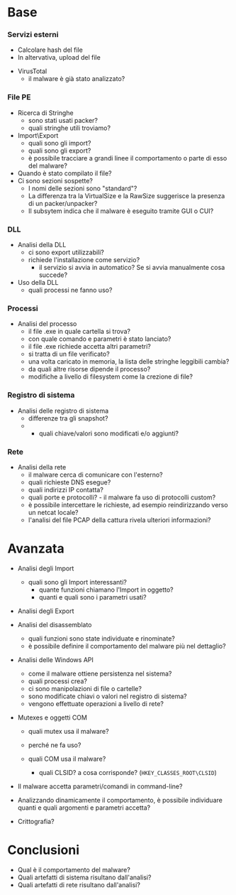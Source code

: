 # Base

### Servizi esterni

+ Calcolare hash del file
+ In altervativa, upload del file

- VirusTotal
    - il malware è già stato analizzato?


### File PE

- Ricerca di Stringhe
    - sono stati usati packer?
    - quali stringhe utili troviamo?
- Import\Export
    - quali sono gli import?
    - quali sono gli export?
    - è possibile tracciare a grandi linee il comportamento o parte di esso del malware?
- Quando è stato compilato il file?
- Ci sono sezioni sospette?
    - I nomi delle sezioni sono "standard"?
    - La differenza tra la VirtualSize e la RawSize suggerisce la presenza di un packer/unpacker?
    - Il subsytem indica che il malware è eseguito tramite GUI o CUI?

### DLL

- Analisi della DLL
    - ci sono export utilizzabili?
    - richiede l'installazione come servizio?
        - il servizio si avvia in automatico? Se si avvia manualmente cosa succede?
- Uso della DLL
    - quali processi ne fanno uso?

### Processi

- Analisi del processo
    - il file .exe in quale cartella si trova?
    - con quale comando e parametri è stato lanciato?
    - il file .exe richiede accetta altri parametri?
    - si tratta di un file verificato?
    - una volta caricato in memoria, la lista delle stringhe leggibili cambia?
    - da quali altre risorse dipende il processo?
    - modifiche a livello di filesystem come la crezione di file?

### Registro di sistema

- Analisi delle registro di sistema
    - differenze tra gli snapshot?
    - - quali chiave/valori sono modificati e/o aggiunti?

### Rete

- Analisi della rete
    - il malware cerca di comunicare con l'esterno?
    - quali richieste DNS esegue?
    - quali indirizzi IP contatta?
    - quali porte e protocolli?
            - il malware fa uso di protocolli custom?
    - è possibile intercettare le richieste, ad esempio reindirizzando verso un netcat locale?
    - l'analisi del file PCAP della cattura rivela ulteriori informazioni?


# Avanzata

- Analisi degli Import
    - quali sono gli Import interessanti?
        - quante funzioni chiamano l'Import in oggetto?
        - quanti e quali sono i parametri usati?
        
- Analisi degli Export

- Analisi del disassemblato
    - quali funzioni sono state individuate e rinominate?
    - è possibile definire il comportamento del malware più nel dettaglio?

- Analisi delle Windows API
    - come il malware ottiene persistenza nel sistema?
    - quali processi crea?
    - ci sono manipolazioni di file o cartelle?
    - sono modificate chiavi o valori nel registro di sistema?
    - vengono effettuate operazioni a livello di rete?

- Mutexes e oggetti COM
    - quali mutex usa il malware?
    - perché ne fa uso?

    - quali COM usa il malware?
        - quali CLSID? a cosa corrisponde? (`HKEY_CLASSES_ROOT\CLSID`)

- Il malware accetta parametri/comandi in command-line?
- Analizzando dinamicamente il comportamento, è possibile individuare quanti e quali argomenti e parametri accetta?

- Crittografia?

# Conclusioni

- Qual è il comportamento del malware?
- Quali artefatti di sistema risultano dall'analisi?
- Quali artefatti di rete risultano dall'analisi?